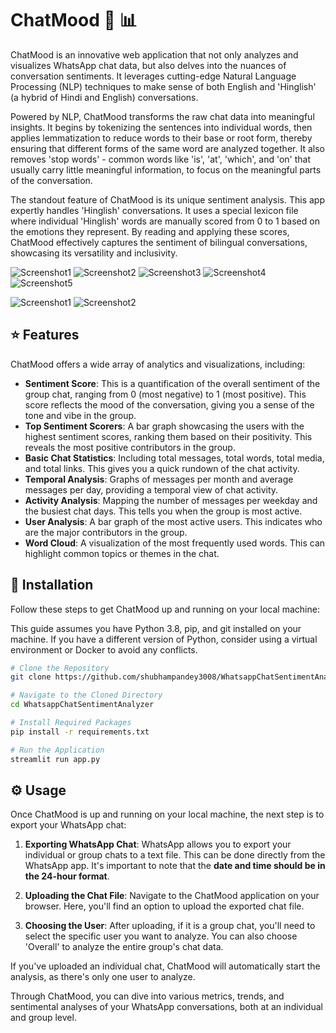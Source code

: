 # ChatMood :speech_balloon: :bar_chart:

ChatMood is an innovative web application that not only analyzes and visualizes WhatsApp chat data, but also delves into the nuances of conversation sentiments. It leverages cutting-edge Natural Language Processing (NLP) techniques to make sense of both English and 'Hinglish' (a hybrid of Hindi and English) conversations. 

Powered by NLP, ChatMood transforms the raw chat data into meaningful insights. It begins by tokenizing the sentences into individual words, then applies lemmatization to reduce words to their base or root form, thereby ensuring that different forms of the same word are analyzed together. It also removes 'stop words' - common words like 'is', 'at', 'which', and 'on' that usually carry little meaningful information, to focus on the meaningful parts of the conversation.

The standout feature of ChatMood is its unique sentiment analysis. This app expertly handles 'Hinglish' conversations. It uses a special lexicon file where individual 'Hinglish' words are manually scored from 0 to 1 based on the emotions they represent. By reading and applying these scores, ChatMood effectively captures the sentiment of bilingual conversations, showcasing its versatility and inclusivity.

![Screenshot1]((https://drive.google.com/file/d/197Y9I4xMww9nnDflvgBZppT-2xKbYQ8f/view?usp=sharing))
![Screenshot2](https://drive.google.com/file/d/1p_TbrJCuaoDpAY3HSHFZAd1cf-QDsKV5/view?usp=sharing)
![Screenshot3](https://drive.google.com/file/d/1koRup_jBmKWY_PnNXMQ_nbrM66W8_G_f/view?usp=sharing)
![Screenshot4](https://drive.google.com/file/d/1v1RgF1Kark3p-S-oaZLw38pATuzQ8I9F/view?usp=sharing)
![Screenshot5](https://drive.google.com/file/d/143NREr9oNcsewjNRCBwAv0nUOwXLwwpm/view?usp=sharing)
<!-- Add more screenshots if needed -->

<!-- rest of the readme file -->


![Screenshot1](link-to-screenshot1-goes-here)
![Screenshot2](link-to-screenshot2-goes-here)
<!-- Add more screenshots if needed -->

## :star: Features

ChatMood offers a wide array of analytics and visualizations, including:

- **Sentiment Score**: This is a quantification of the overall sentiment of the group chat, ranging from 0 (most negative) to 1 (most positive). This score reflects the mood of the conversation, giving you a sense of the tone and vibe in the group.
- **Top Sentiment Scorers**: A bar graph showcasing the users with the highest sentiment scores, ranking them based on their positivity. This reveals the most positive contributors in the group.
- **Basic Chat Statistics**: Including total messages, total words, total media, and total links. This gives you a quick rundown of the chat activity.
- **Temporal Analysis**: Graphs of messages per month and average messages per day, providing a temporal view of chat activity.
- **Activity Analysis**: Mapping the number of messages per weekday and the busiest chat days. This tells you when the group is most active.
- **User Analysis**: A bar graph of the most active users. This indicates who are the major contributors in the group.
- **Word Cloud**: A visualization of the most frequently used words. This can highlight common topics or themes in the chat.


## :wrench: Installation 

Follow these steps to get ChatMood up and running on your local machine:

This guide assumes you have Python 3.8, pip, and git installed on your machine. If you have a different version of Python, consider using a virtual environment or Docker to avoid any conflicts.

```bash
# Clone the Repository
git clone https://github.com/shubhampandey3008/WhatsappChatSentimentAnalyzer.git

# Navigate to the Cloned Directory
cd WhatsappChatSentimentAnalyzer

# Install Required Packages
pip install -r requirements.txt

# Run the Application
streamlit run app.py
```

## :gear: Usage

Once ChatMood is up and running on your local machine, the next step is to export your WhatsApp chat:

1. **Exporting WhatsApp Chat**: WhatsApp allows you to export your individual or group chats to a text file. This can be done directly from the WhatsApp app. It's important to note that the **date and time should be in the 24-hour format**.

2. **Uploading the Chat File**: Navigate to the ChatMood application on your browser. Here, you'll find an option to upload the exported chat file. 

3. **Choosing the User**: After uploading, if it is a group chat, you'll need to select the specific user you want to analyze. You can also choose 'Overall' to analyze the entire group's chat data.

If you've uploaded an individual chat, ChatMood will automatically start the analysis, as there's only one user to analyze.

Through ChatMood, you can dive into various metrics, trends, and sentimental analyses of your WhatsApp conversations, both at an individual and group level.


